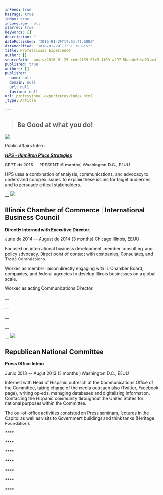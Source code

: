 ```yaml
---
inFeed: true
hasPage: true
inNav: true
inLanguage: null
starred: true
keywords: []
description: ''
datePublished: '2016-01-29T17:51:41.600Z'
dateModified: '2016-01-29T17:51:38.815Z'
title: Professional Experience
author: []
sourcePath: _posts/2016-01-25-cede2189-51c5-4109-a297-5bae4e3dae23.md
published: true
authors: []
publisher:
  name: null
  domain: null
  url: null
  favicon: null
url: professional-experiences/index.html
_type: Article

---
```

> ## Be Good at what you do!

![](https://s3-us-west-2.amazonaws.com/the-grid-img/p/05f67194652ceda09acdc488dfda219f94534285.png)

Public Affairs Intern

_[**HPS - Hamilton Place Strategies**][0]_

SEPT de 2015 -- PRESENT (5 months)  Washington D.C., EEUU

HPS uses a combination of analysis, communications, and advocacy to understand complex issues, to explain these issues for target audiences, and to persuade critical stakeholders. 

__
![](https://s3-us-west-2.amazonaws.com/the-grid-img/p/16ef337b9eccfb6aa966a3827cc0ccfd5c8d5da0.jpg)

## Illinois Chamber of Commerce | International Business Council

**Directly Interned with Executive Director.**

June de 2014 -- August de 2014 (3 months) Chicago Illinois, EEUU

Focused on international business development, member consulting, and policy advocacy. Direct point of contact with companies, Consulates, and Trade Commissions.

Worked as member liaison directly engaging with IL Chamber Board, companies, and federal agencies to develop Illinois businesses on a global scale.

Worked as acting Communications Director.

__

__

__

__

__
![](https://s3-us-west-2.amazonaws.com/the-grid-img/p/6076d50b6f8ec985bda995617a57df7a97253635.png)

## Republican National Committee

**Press Office Intern**

Junio 2013 -- Augut 2013 (3 months ) Washington D.C., EEUU

Interned with Head of Hispanic outreach at the Communications Office of the Committee, taking charge of the media outreach also (Twitter, Facebook page), writing op-eds, managing databases and digitalizing information. Contacting the Hispanic community throughout the United States for national purposes within the Committee. 

The out-of-office activities consisted on Press seminars, lectures in the Capitol as well as visits to Government buildings and think tanks (Heritage Foundation).

_****_

_****_

_****_

_****_

_****_

_****_

_****_

[0]: https://thegrid.ai/rcgliv/hamilton-place/